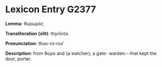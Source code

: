 # Lexicon Entry G2377

**Lemma**: θυρωρός

**Transliteration (xlit)**: thyrōrós

**Pronunciation**: thoo-ro-ros'

**Description**:
from θύρα and  (a watcher); a gate- warden:--that kept the door, porter.
